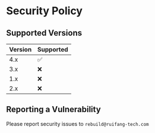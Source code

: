 # Security Policy

## Supported Versions

| Version | Supported          |
|---------|--------------------|
| 4.x     | :white_check_mark: |
| 3.x     | :x:                |
| 1.x     | :x:                |
| 2.x     | :x:                |

## Reporting a Vulnerability

Please report security issues to `rebuild@ruifang-tech.com`
